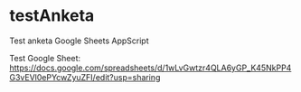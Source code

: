 # testAnketa
Test anketa Google Sheets AppScript

Test Google Sheet: https://docs.google.com/spreadsheets/d/1wLvGwtzr4QLA6yGP_K45NkPP4G3vEVl0ePYcwZyuZFI/edit?usp=sharing
